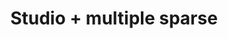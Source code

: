 ---
layout: default
title: Studio + multiple sparse
parent: Calibration
grand_parent: Quick Start
nav_order: 105
---